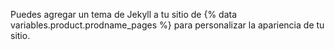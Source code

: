 Puedes agregar un tema de Jekyll a tu sitio de {% data variables.product.prodname_pages %} para personalizar la apariencia de tu sitio.
